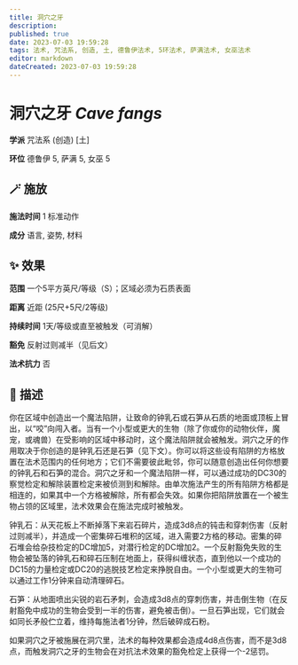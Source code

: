 ```yaml
---
title: 洞穴之牙
description: 
published: true
date: 2023-07-03 19:59:28
tags: 法术, 咒法系, 创造, 土, 德鲁伊法术, 5环法术, 萨满法术, 女巫法术
editor: markdown
dateCreated: 2023-07-03 19:59:28
---
```


# **洞穴之牙** *Cave fangs*

**学派** 咒法系 (创造) \[土\] 

**环位** 德鲁伊 5, 萨满 5, 女巫 5

## 🪄 施放

**施法时间** 1 标准动作

**成分** 语言, 姿势, 材料

## ✨ 效果  

**范围** 一个5平方英尺/等级（S）；区域必须为石质表面

**距离** 近距 (25尺+5尺/2等级)  

**持续时间** 1天/等级或直至被触发（可消解） 

**豁免** 反射过则减半（见后文）

**法术抗力** 否

## 📖 描述

你在区域中创造出一个魔法陷阱，让致命的钟乳石或石笋从石质的地面或顶板上冒出，以“咬”向闯入者。当有一个小型或更大的生物（除了你或你的动物伙伴，魔宠，或魂兽）在受影响的区域中移动时，这个魔法陷阱就会被触发。洞穴之牙的作用取决于你创造的是钟乳石还是石笋（见下文）。你可以将这些设有陷阱的方格放置在法术范围内的任何地方；它们不需要彼此毗邻，你可以随意创造出任何你想要的钟乳石和石笋的混合。洞穴之牙和一个魔法陷阱一样，可以通过成功的DC30的察觉检定和解除装置检定来被侦测到和解除。由单次施法产生的所有陷阱方格都是相连的，如果其中一个方格被解除，所有都会失效。如果你把陷阱放置在一个被生物占领的区域里，法术效果会在施法完成时被触发。

钟乳石：从天花板上不断掉落下来岩石碎片，造成3d8点的钝击和穿刺伤害（反射过则减半），并造成一个密集碎石堆积的区域，进入需要2方格的移动。密集的碎石堆会给杂技检定的DC增加5，对潜行检定的DC增加2。一个反射豁免失败的生物会被坠落的钟乳石和碎石压制在地面上，获得纠缠状态，直到他以一个成功的DC15的力量检定或DC20的逃脱技艺检定来挣脱自由。一个小型或更大的生物可以通过工作1分钟来自动清理碎石。

石笋：从地面喷出尖锐的岩石矛刺，会造成3d8点的穿刺伤害，并击倒生物（在反射豁免中成功的生物会受到一半的伤害，避免被击倒）。一旦石笋出现，它们就会如同长矛般伫立着，维持每施法者1分钟，然后破碎成石粉。

如果洞穴之牙被施展在洞穴里，法术的每种效果都会造成4d8点伤害，而不是3d8点，而触发洞穴之牙的生物会在对抗法术效果的豁免检定上获得一个-2惩罚。
    